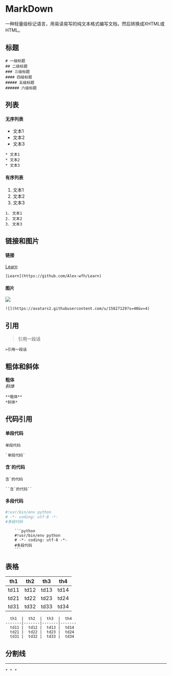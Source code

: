 # MarkDown

一种轻量级标记语言，用易读易写的纯文本格式编写文档，然后转换成XHTML或HTML。

## 标题

```
# 一级标题
## 二级标题
### 三级标题
#### 四级标题
##### 五级标题
###### 六级标题
```

## 列表
#### 无序列表

* 文本1
* 文本2
* 文本3

```
* 文本1
* 文本2
* 文本3  
```

#### 有序列表

1. 文本1
2. 文本2
3. 文本3

```
1. 文本1
2. 文本2
3. 文本3
```

## 链接和图片
#### 链接

[Learn](https://github.com/Alex-wfh/Learn)

```
[Learn](https://github.com/Alex-wfh/Learn)
```

#### 图片

![](https://avatars2.githubusercontent.com/u/15827129?s=40&v=4)

```
![](https://avatars2.githubusercontent.com/u/15827129?s=40&v=4)
```

## 引用

>引用一段话

```
>引用一段话
```

## 粗体和斜体

**粗体**  
*斜体*  

```
**粗体**
*斜体*
```

## 代码引用
#### 单段代码

`单段代码`

```
`单段代码`
```

#### 含\`的代码

``含`的代码``

```
``含`的代码``
```

#### 多段代码

```python
#!usr/bin/env python
# -*- coding: utf-8 -*-
#多段代码
```

```
	```python
	#!usr/bin/env python
	# -*- coding: utf-8 -*-
	#多段代码
	```
```

## 表格

  th1  |  th2  |  th3  |  th4
-------|-------|-------|-------
  td11 |  td12 |  td13 |  td14
  td21 |  td22 |  td23 |  td24
  td31 |  td32 |  td33 |  td34


```
  th1  |  th2  |  th3  |  th4
-------|-------|-------|-------
  td11 |  td12 |  td13 |  td14
  td21 |  td22 |  td23 |  td24
  td31 |  td32 |  td33 |  td34
```

## 分割线

* * *

```
* * *
```

